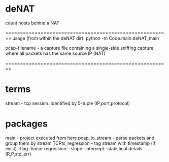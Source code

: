 deNAT
=====

count hosts behind a NAT

========================================================
usage (from within the deNAT dir):
python -m Code.main.deNAT_main <pcap-filename>

pcap-filename - a capture file containing a single-side sniffing capture where all packets has the same source IP (NAT)

========================================================

terms
=====
stream - tcp session. identified by 5-tuple (IP,port,protocol)



packages
========
main - project executed from here
pcap_to_stream - parse packets and group them by stream 
TCPts_regression - tag stream with timestamp (if exist)
        -flag
        -linear regression:
          -slope
          -intercept
          -statistical details (R,P,std_err)
